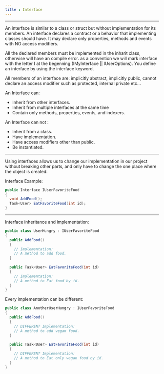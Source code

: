 ```yaml
---
title : Interface 
---
```

---
An interface is similar to a class or struct but without implementation for its members.
An interface declares a contract or a behavior that implementing classes should have.
It may declare only properties, methods and events with NO access modifiers.

All the declared members must be implemented in the inharit class, otherwise will have an compile error.
as a convention we will mark interface with the letter I at the begenning (IMyInterface || IUserOptions).
You define an interface by using the interface keyword.
 
All members of an interface are:
implicitly abstract, 
implicitly public, cannot declare an access modifier such as protected, internal private etc...

An Interface can: 
* Inherit from other interfaces.
* Inherit from multiple interfaces at the same time 
* Contain only methods, properties, events, and indexers.

An Interface can not :
* Inherit from a class.
* Have implementation.
* Have access modifiers other than public.
* Be instantiated.
---

Using interfaces allows us to change our implementation in our project without breaking other parts,
and only have to change the one place where the object is created.

Interface Example:
```csharp
public Interface IUserFavoriteFood
{
  void AddFood();
  Task<User> EatFavoriteFood(int id);
}
```
---
Interface inheritance and implementation:
```csharp
public class UserHungry : IUserFavoriteFood
{
  public AddFood()
  {
    // Implementation:
    // A method to add food.
  }
  
  public Task<User> EatFavoriteFood(int id)
  {
    // Implementation:
    // A method to Eat food by id.
  }
}
```

Every implementation can be different:
```csharp
public class AnotherUserHungry : IUserFavoriteFood
{
  public AddFood()
  {
    // DIFFERENT Implementation:
    // A method to add vegan food.
  }
  
  public Task<User> EatFavoriteFood(int id)
  {
    // DIFFERENT Implementation:
    // A method to Eat only vegan food by id.
  }
}
```
